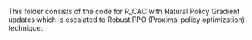 This folder consists of the code for R_CAC with Natural Policy Gradient updates which is escalated to Robust PPO (Proximal policy optimization) technique.
